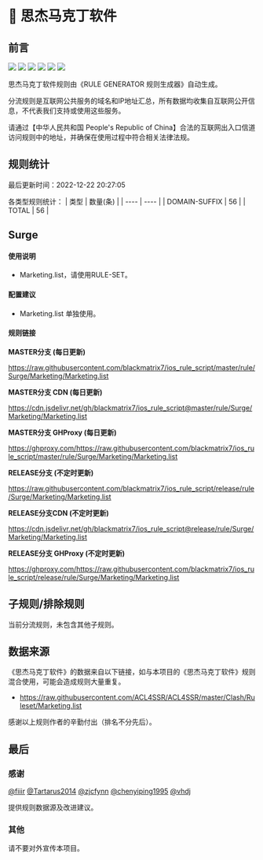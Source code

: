 # 🧸 思杰马克丁软件

## 前言

![](https://shields.io/badge/-移除重复规则-ff69b4) ![](https://shields.io/badge/-DOMAIN与DOMAIN--SUFFIX合并-green) ![](https://shields.io/badge/-DOMAIN--SUFFIX间合并-critical) ![](https://shields.io/badge/-DOMAIN与DOMAIN--KEYWORD合并-9cf) ![](https://shields.io/badge/-DOMAIN--SUFFIX与DOMAIN--KEYWORD合并-blue) ![](https://shields.io/badge/-IP--CIDR(6)合并-blueviolet) 

思杰马克丁软件规则由《RULE GENERATOR 规则生成器》自动生成。

分流规则是互联网公共服务的域名和IP地址汇总，所有数据均收集自互联网公开信息，不代表我们支持或使用这些服务。

请通过【中华人民共和国 People's Republic of China】合法的互联网出入口信道访问规则中的地址，并确保在使用过程中符合相关法律法规。

## 规则统计

最后更新时间：2022-12-22 20:27:05

各类型规则统计：
| 类型 | 数量(条)  | 
| ---- | ----  |
| DOMAIN-SUFFIX | 56  | 
| TOTAL | 56  | 


## Surge 

#### 使用说明
- Marketing.list，请使用RULE-SET。

#### 配置建议
- Marketing.list 单独使用。

#### 规则链接
**MASTER分支 (每日更新)**

https://raw.githubusercontent.com/blackmatrix7/ios_rule_script/master/rule/Surge/Marketing/Marketing.list

**MASTER分支 CDN (每日更新)**

https://cdn.jsdelivr.net/gh/blackmatrix7/ios_rule_script@master/rule/Surge/Marketing/Marketing.list

**MASTER分支 GHProxy (每日更新)**

https://ghproxy.com/https://raw.githubusercontent.com/blackmatrix7/ios_rule_script/master/rule/Surge/Marketing/Marketing.list

**RELEASE分支 (不定时更新)**

https://raw.githubusercontent.com/blackmatrix7/ios_rule_script/release/rule/Surge/Marketing/Marketing.list

**RELEASE分支CDN (不定时更新)**

https://cdn.jsdelivr.net/gh/blackmatrix7/ios_rule_script@release/rule/Surge/Marketing/Marketing.list

**RELEASE分支 GHProxy (不定时更新)**

https://ghproxy.com/https://raw.githubusercontent.com/blackmatrix7/ios_rule_script/release/rule/Surge/Marketing/Marketing.list

## 子规则/排除规则


当前分流规则，未包含其他子规则。

## 数据来源

《思杰马克丁软件》的数据来自以下链接，如与本项目的《思杰马克丁软件》规则混合使用，可能会造成规则大量重复。

- https://raw.githubusercontent.com/ACL4SSR/ACL4SSR/master/Clash/Ruleset/Marketing.list


感谢以上规则作者的辛勤付出（排名不分先后）。

## 最后

### 感谢

[@fiiir](https://github.com/fiiir) [@Tartarus2014](https://github.com/Tartarus2014) [@zjcfynn](https://github.com/zjcfynn) [@chenyiping1995](https://github.com/chenyiping1995) [@vhdj](https://github.com/vhdj)

提供规则数据源及改进建议。

### 其他

请不要对外宣传本项目。